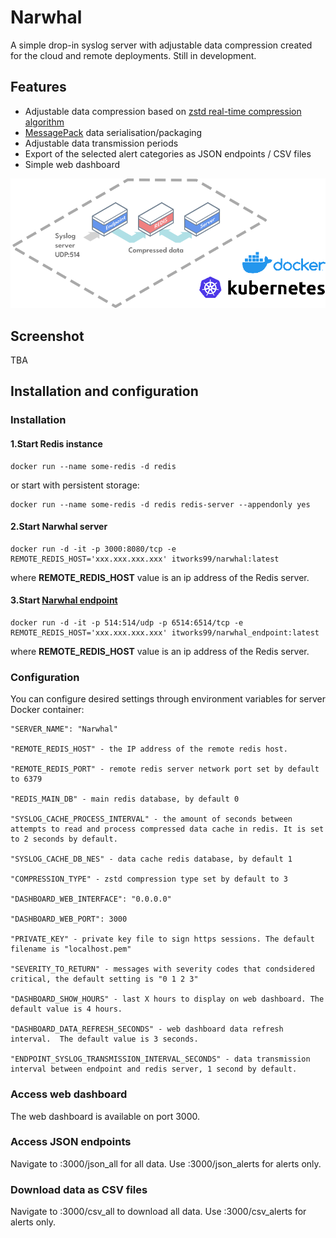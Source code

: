 # Narwhal

A simple drop-in syslog server with adjustable data compression created for the cloud and remote deployments. Still in development.

## Features

- Adjustable data compression based on [zstd real-time compression algorithm](https://facebook.github.io/zstd/)
- [MessagePack](https://msgpack.org/) data serialisation/packaging
- Adjustable data transmission periods
- Export of the selected alert categories as JSON endpoints / CSV files
- Simple web dashboard

![alt text](ndiagram.png "Narwhal server diagram")

## Screenshot

TBA

## Installation and configuration

### Installation

#### 1.Start Redis instance

```shell
docker run --name some-redis -d redis
```

or start with persistent storage:

```shell
docker run --name some-redis -d redis redis-server --appendonly yes
```

#### 2.Start Narwhal server

```shell
docker run -d -it -p 3000:8080/tcp -e REMOTE_REDIS_HOST='xxx.xxx.xxx.xxx' itworks99/narwhal:latest
```

where **REMOTE_REDIS_HOST** value is an ip address of the Redis server.

#### 3.Start [Narwhal endpoint](https://github.com/itworks99/narwhal_endpoint)

```shell
docker run -d -it -p 514:514/udp -p 6514:6514/tcp -e REMOTE_REDIS_HOST='xxx.xxx.xxx.xxx' itworks99/narwhal_endpoint:latest
```

where **REMOTE_REDIS_HOST** value is an ip address of the Redis server.

### Configuration

You can configure desired settings through environment variables for server Docker container:

```shell
"SERVER_NAME": "Narwhal"

"REMOTE_REDIS_HOST" - the IP address of the remote redis host.

"REMOTE_REDIS_PORT" - remote redis server network port set by default to 6379

"REDIS_MAIN_DB" - main redis database, by default 0

"SYSLOG_CACHE_PROCESS_INTERVAL" - the amount of seconds between attempts to read and process compressed data cache in redis. It is set to 2 seconds by default.

"SYSLOG_CACHE_DB_NES" - data cache redis database, by default 1

"COMPRESSION_TYPE" - zstd compression type set by default to 3

"DASHBOARD_WEB_INTERFACE": "0.0.0.0"

"DASHBOARD_WEB_PORT": 3000

"PRIVATE_KEY" - private key file to sign https sessions. The default filename is "localhost.pem"

"SEVERITY_TO_RETURN" - messages with severity codes that condsidered critical, the default setting is "0 1 2 3"

"DASHBOARD_SHOW_HOURS" - last X hours to display on web dashboard. The default value is 4 hours.

"DASHBOARD_DATA_REFRESH_SECONDS" - web dashboard data refresh interval.  The default value is 3 seconds.

"ENDPOINT_SYSLOG_TRANSMISSION_INTERVAL_SECONDS" - data transmission interval between endpoint and redis server, 1 second by default.
```

### Access web dashboard

The web dashboard is available on port 3000.

### Access JSON endpoints

Navigate to :3000/json_all for all data. Use :3000/json_alerts for alerts only.

### Download data as CSV files

Navigate to :3000/csv_all to download all data. Use :3000/csv_alerts for alerts only.
